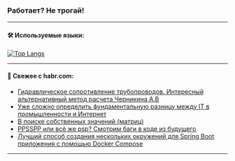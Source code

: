 ### Работает? Не трогай!

---
<!--
#### 🛠️ Technical stack:

![Java](https://img.shields.io/badge/Java-informational?logo=Oracle&style=flat&logoColor=white&color=FF4500)
![Kotlin](https://img.shields.io/badge/Kotlin-informational?logo=Kotlin&style=flat&logoColor=white&color=774D97)
![TS](https://img.shields.io/badge/TypeScript-informational?logo=typeScript&style=flat&logoColor=black&color=017acc)
![Python](https://img.shields.io/badge/Python-informational?logo=Python&style=flat&logoColor=black&color=ffdd54) <br>
![Spring](https://img.shields.io/badge/Spring-informational?logo=Spring&style=flat&logoColor=white&color=6DB33F) 
![SpringBoot](https://img.shields.io/badge/SpringBoot-informational?logo=SpringBoot&style=flat&logoColor=white&color=6DB33F)
![Nest](https://img.shields.io/badge/NestJS-informational?logo=NestJS&style=flat&logoColor=white&color=E0234E) 
![NodeJS](https://img.shields.io/badge/NodeJS-informational?logo=node.js&style=flat&logoColor=white&color=70A760)<br>
![PostgreSQL](https://img.shields.io/badge/PostgreSQL-informational?logo=PostgreSQL&style=flat&logoColor=white&color=DAA520)
![MongoDB](https://img.shields.io/badge/MongoDB-informational?logo=MongoDB&style=flat&logoColor=white&color=870000)
![Apache](https://img.shields.io/badge/Apache-informational?logo=apache&style=flat&logoColor=white&color=f74e28)

___ 
-->

#### 🛠️ Используемые языки:

[![Top Langs](https://github-readme-stats-u2qms2cxw-advtsettinggmailcoms-projects.vercel.app/api/top-langs/?username=zloylis&langs_count=10&hide_title=true&title_color=e6edf3&size_weight=0.5&count_weight=0.5&layout=compact&hide_progress=true&hide_border=true&theme=dracula)](https://github.com/zloylis)

<!---


####  :octocat:&nbsp;&nbsp; Статистика:

![GitHub stats](https://github-readme-stats-u2qms2cxw-advtsettinggmailcoms-projects.vercel.app/api?username=zloylis&show_icons=true&hide_border=true&theme=dracula&title_color=e6edf3&include_all_commits=true&count_private=true&hide_rank=false&hide_title=true&rank_icon=github)
-->
---

#### 💬 Свежее с habr.com:

<!-- BLOG-POST-LIST:START -->
- [Гидравлическое сопротивление трубопроводов. Интересный альтернативный метод расчета Черникина А.В](https://habr.com/ru/articles/849302/?utm_source=habrahabr&utm_medium=rss&utm_campaign=849302)
- [Уже сложно определить фундаментальную разницу между IT в промышленности и Интернет](https://habr.com/ru/companies/oleg-bunin/articles/849290/?utm_source=habrahabr&utm_medium=rss&utm_campaign=849290)
- [В поиске собственных значений &lpar;матриц&rpar;](https://habr.com/ru/companies/ruvds/articles/845652/?utm_source=habrahabr&utm_medium=rss&utm_campaign=845652)
- [PPSSPP или всё же psp? Смотрим баги в коде из будущего](https://habr.com/ru/companies/pvs-studio/articles/849288/?utm_source=habrahabr&utm_medium=rss&utm_campaign=849288)
- [Лучший способ создания нескольких окружений для Spring Boot приложения с помощью Docker Compose](https://habr.com/ru/companies/haulmont/articles/848696/?utm_source=habrahabr&utm_medium=rss&utm_campaign=848696)
<!-- BLOG-POST-LIST:END -->

---
